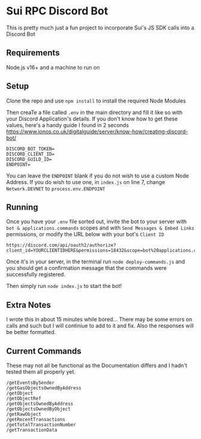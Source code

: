 # Sui RPC Discord Bot
This is pretty much just a fun project to incorporate Sui's JS SDK calls into a Discord Bot

## Requirements
Node.js v16+ and a machine to run on

## Setup
Clone the repo and use `npm install` to install the required Node Modules

Then creaTe a file called `.env` in the main directory and fill it like so with your Discord Application's details. If you don't know how to get these values, here's a handy guide I found in 2 seconds https://www.ionos.co.uk/digitalguide/server/know-how/creating-discord-bot/

```
DISCORD_BOT_TOKEN=
DISCORD_CLIENT_ID=
DISCORD_GUILD_ID=
ENDPOINT=
```
You can leave the `ENDPOINT` blank if you do not wish to use a custom Node Address. If you do wish to use one, in `index.js` on line 7, change `Network.DEVNET` to `process.env.ENDPOINT`

## Running
Once you have your `.env` file sorted out, invite the bot to your server with `bot & applications.commands` scopes and with `Send Messages & Embed Links` permissions, or modify the URL below with your bot's `Client ID`
```
https://discord.com/api/oauth2/authorize?client_id=YOURCLIENTIDHERE&permissions=18432&scope=bot%20applications.commands
```
Once it's in your server, in the terminal run `node deploy-commands.js` and you should get a confirmation message that the commands were successfully registered.

Then simply run `node index.js` to start the bot!

## Extra Notes
I wrote this in about 15 minutes while bored... There may be some errors on calls and such but I will continiue to add to it and fix. Also the responses will be better formatted.

## Current Commands
These may not all be functional as the Documentation differs and I hadn't tested them all properly yet.
```
/getEventsBySender
/getGasObjectsOwnedByAddress
/getObject
/getObjectRef
/getObjectsOwnedByAddress
/getObjectsOwnedByObject
/getRawObject
/getRecentTransactions
/getTotalTransactionNumber
/getTransactionData
```